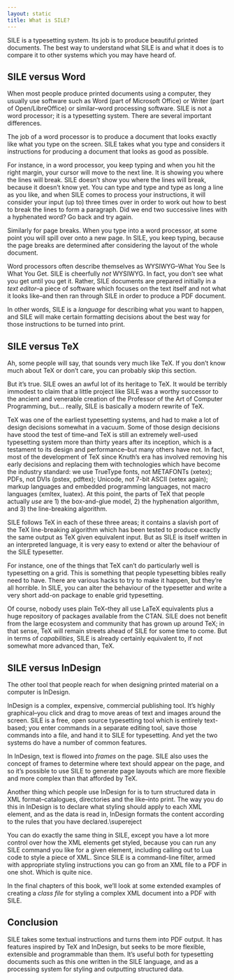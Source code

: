 ```yaml
---
layout: static
title: What is SILE?
---
```


SILE is a typesetting system. 
Its job is to produce beautiful printed documents. 
The best way to understand what SILE is and what it does is to compare it to other systems which you may have heard of.

## SILE versus Word

When most people produce printed documents using a computer, they usually use software such as Word (part of Microsoft Office) or Writer (part of Open/LibreOffice) or similar–word processing software. 
SILE is not a word processor; it is a typesetting system. 
There are several important differences.

The job of a word processor is to produce a document that looks exactly like what you type on the screen. 
SILE takes what you type and considers it instructions for producing a document that looks as good as possible.

For instance, in a word processor, you keep typing and when you hit the right margin, your cursor will move to the next line. 
It is showing you where the lines will break. SILE doesn’t show you where the lines will break, because it doesn’t know yet. 
You can type and type and type as long a line as you like, and when SILE comes to process your instructions, it will consider your input (up to) three times over in order to work out how to best to break the lines to form a paragraph.
Did we end two successive lines with a hyphenated word? Go back and try again.

Similarly for page breaks. 
When you type into a word processor, at some point you will spill over onto a new page. 
In SILE, you keep typing, because the page breaks are determined after considering the layout of the whole document.

Word processors often describe themselves as WYSIWYG–What You See Is What You Get. 
SILE is cheerfully *not* WYSIWYG. 
In fact, you don’t see what you get until you get it. 
Rather, SILE documents are prepared initially in a *text editor*–a piece of software which focuses on the text itself and not what it looks like–and then ran through SILE in order to produce a PDF document.

In other words, SILE is a *language* for describing what you want to happen, and SILE will make certain formatting decisions about the best way for those instructions to be turned into print.

## SILE versus TeX

Ah, some people will say, that sounds very much like TeX. 
If you don’t know much about TeX or don’t care, you can probably skip this section.

But it’s true. 
SILE owes an awful lot of its heritage to TeX. 
It would be terribly immodest to claim that a little project like SILE was a worthy successor to the ancient and venerable creation of the Professor of the Art of Computer Programming, but… really, SILE is basically a modern rewrite of TeX.

TeX was one of the earliest typesetting systems, and had to make a lot of design decisions somewhat in a vacuum. 
Some of those design decisions have stood the test of time–and TeX is still an extremely well-used typesetting system more than thirty years after its inception, which is a testament to its design and performance–but many others have not. 
In fact, most of the development of TeX since Knuth’s era has involved removing his early decisions and replacing them with technologies which have become the industry standard: 
we use TrueType fonts, not METAFONTs (xetex); 
PDFs, not DVIs (pstex, pdftex); 
Unicode, not 7-bit ASCII (xetex again); 
markup languages and embedded programming languages, not macro languages (xmltex, luatex).
At this point, the parts of TeX that people actually _use_ are 1) the box-and-glue model, 2) the hyphenation algorithm, and 3) the line-breaking algorithm.

SILE follows TeX in each of these three areas; it contains a slavish port of the TeX line-breaking algorithm which has been tested to produce exactly the same output as TeX given equivalent input. 
But as SILE is itself written in an interpreted language, it is very easy to extend or alter the behaviour of the SILE typesetter.

For instance, one of the things that TeX can’t do particularly well is typesetting on a grid. 
This is something that people typesetting bibles really need to have. 
There are various hacks to try to make it happen, but they’re all horrible. 
In SILE, you can alter the behaviour of the typesetter and write a very short add-on package to enable grid typesetting.

Of course, nobody uses plain TeX–they all use LaTeX equivalents plus a huge repository of packages available from the CTAN. 
SILE does not benefit from the large ecosystem and community that has grown up around TeX; in that sense, TeX will remain streets ahead of SILE for some time to come. 
But in terms of *capabilities*, SILE is already certainly equivalent to, if not somewhat more advanced than, TeX.

## SILE versus InDesign

The other tool that people reach for when designing printed material on a computer is InDesign.

InDesign is a complex, expensive, commercial publishing tool. 
It’s highly graphical–you click and drag to move areas of text and images around the screen. 
SILE is a free, open source typesetting tool which is entirely text-based; you enter commands in a separate editing tool, save those commands into a file, and hand it to SILE for typesetting. 
And yet the two systems do have a number of common features.

In InDesign, text is flowed into *frames* on the page. 
SILE also uses the concept of frames to determine where text should appear on the page, and so it’s possible to use SILE to generate page layouts which are more flexible and more complex than that afforded by TeX.

Another thing which people use InDesign for is to turn structured data in XML format–catalogues, directories and the like–into print. 
The way you do this in InDesign is to declare what styling should apply to each XML element, and as the data is read in, InDesign formats the content according to the rules that you have declared.\supereject

You can do exactly the same thing in SILE, except you have a lot more control over how the XML elements get styled, because you can run any SILE command you like for a given element, including calling out to Lua code to style a piece of XML. 
Since SILE is a command-line filter, armed with appropriate styling instructions you can go from an XML file to a PDF in one shot. 
Which is quite nice.

In the final chapters of this book, we’ll look at some extended examples of creating a *class file* for styling a complex XML document into a PDF with SILE.

## Conclusion

SILE takes some textual instructions and turns them into PDF output. 
It has features inspired by TeX and InDesign, but seeks to be more flexible, extensible and programmable than them. 
It’s useful both for typesetting documents such as this one written in the SILE language, and as a processing system for styling and outputting structured data.
